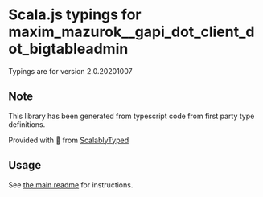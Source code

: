 
# Scala.js typings for maxim_mazurok__gapi_dot_client_dot_bigtableadmin

Typings are for version 2.0.20201007



## Note
This library has been generated from typescript code from first party type definitions.

Provided with :purple_heart: from [ScalablyTyped](https://github.com/oyvindberg/ScalablyTyped)

## Usage
See [the main readme](../../readme.md) for instructions.


